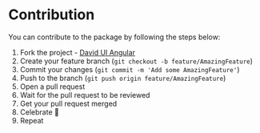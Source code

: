 # Contribution

You can contribute to the package by following the steps below:

1. Fork the project - [David UI Angular](https://github.com/david-ui-org/david-ui-angular)
2. Create your feature branch (`git checkout -b feature/AmazingFeature`)
3. Commit your changes (`git commit -m 'Add some AmazingFeature'`)
4. Push to the branch (`git push origin feature/AmazingFeature`)
5. Open a pull request
6. Wait for the pull request to be reviewed
7. Get your pull request merged
8. Celebrate 🎉
9. Repeat
